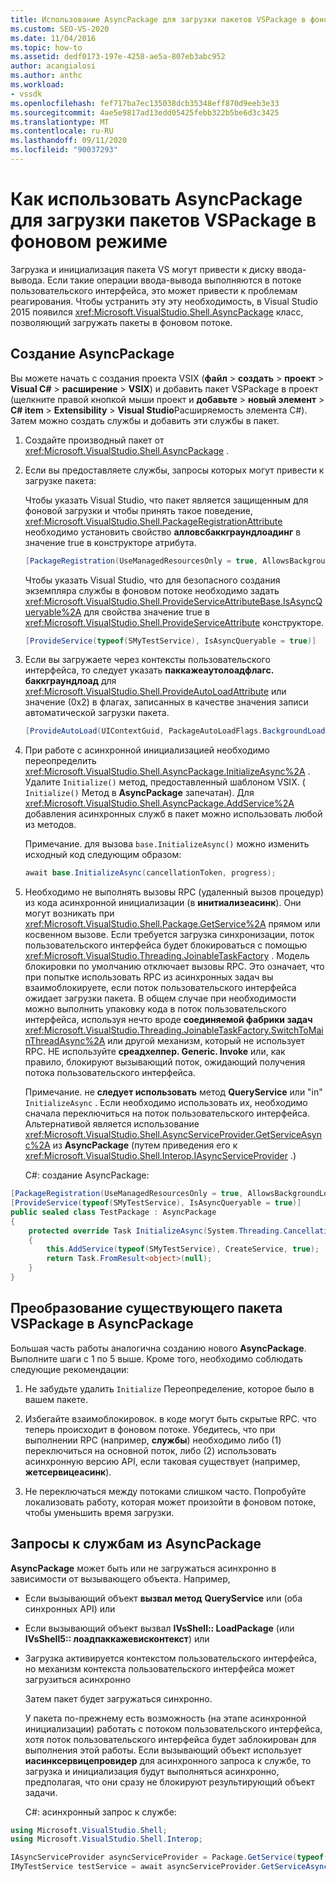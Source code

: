 ```yaml
---
title: Использование AsyncPackage для загрузки пакетов VSPackage в фоновом режиме
ms.custom: SEO-VS-2020
ms.date: 11/04/2016
ms.topic: how-to
ms.assetid: dedf0173-197e-4258-ae5a-807eb3abc952
author: acangialosi
ms.author: anthc
ms.workload:
- vssdk
ms.openlocfilehash: fef717ba7ec135038dcb35348eff870d9eeb3e33
ms.sourcegitcommit: 4ae5e9817ad13edd05425febb322b5be6d3c3425
ms.translationtype: MT
ms.contentlocale: ru-RU
ms.lasthandoff: 09/11/2020
ms.locfileid: "90037293"
---
```

# <a name="how-to-use-asyncpackage-to-load-vspackages-in-the-background"></a>Как использовать AsyncPackage для загрузки пакетов VSPackage в фоновом режиме
Загрузка и инициализация пакета VS могут привести к диску ввода-вывода. Если такие операции ввода-вывода выполняются в потоке пользовательского интерфейса, это может привести к проблемам реагирования. Чтобы устранить эту эту необходимость, в Visual Studio 2015 появился  <xref:Microsoft.VisualStudio.Shell.AsyncPackage> класс, позволяющий загружать пакеты в фоновом потоке.

## <a name="create-an-asyncpackage"></a>Создание AsyncPackage
 Вы можете начать с создания проекта VSIX (**файл**  >  **создать**  >  **проект**  >  **Visual C#**  >  **расширение**  >  **VSIX**) и добавить пакет VSPackage в проект (щелкните правой кнопкой мыши проект и **добавьте**  >  **новый элемент**  >  **C# item**  >  **Extensibility**  >  **Visual Studio**Расширяемость элемента C#). Затем можно создать службы и добавить эти службы в пакет.

1. Создайте производный пакет от <xref:Microsoft.VisualStudio.Shell.AsyncPackage> .

2. Если вы предоставляете службы, запросы которых могут привести к загрузке пакета:

    Чтобы указать Visual Studio, что пакет является защищенным для фоновой загрузки и чтобы принять такое поведение, <xref:Microsoft.VisualStudio.Shell.PackageRegistrationAttribute> необходимо установить свойство **алловсбаккграундлоадинг** в значение true в конструкторе атрибута.

   ```csharp
   [PackageRegistration(UseManagedResourcesOnly = true, AllowsBackgroundLoading = true)]

   ```

    Чтобы указать Visual Studio, что для безопасного создания экземпляра службы в фоновом потоке необходимо задать <xref:Microsoft.VisualStudio.Shell.ProvideServiceAttributeBase.IsAsyncQueryable%2A> для свойства значение true в <xref:Microsoft.VisualStudio.Shell.ProvideServiceAttribute> конструкторе.

   ```csharp
   [ProvideService(typeof(SMyTestService), IsAsyncQueryable = true)]

   ```

3. Если вы загружаете через контексты пользовательского интерфейса, то следует указать **паккажеаутолоадфлагс. баккграундлоад** для <xref:Microsoft.VisualStudio.Shell.ProvideAutoLoadAttribute> или значение (0x2) в флагах, записанных в качестве значения записи автоматической загрузки пакета.

   ```csharp
   [ProvideAutoLoad(UIContextGuid, PackageAutoLoadFlags.BackgroundLoad)]

   ```

4. При работе с асинхронной инициализацией необходимо переопределить <xref:Microsoft.VisualStudio.Shell.AsyncPackage.InitializeAsync%2A> . Удалите `Initialize()` метод, предоставленный шаблоном VSIX. ( `Initialize()` Метод в **AsyncPackage** запечатан). Для <xref:Microsoft.VisualStudio.Shell.AsyncPackage.AddService%2A> добавления асинхронных служб в пакет можно использовать любой из методов.

    Примечание. для вызова `base.InitializeAsync()` можно изменить исходный код следующим образом:

   ```csharp
   await base.InitializeAsync(cancellationToken, progress);
   ```

5. Необходимо не выполнять вызовы RPC (удаленный вызов процедур) из кода асинхронной инициализации (в **инитиализеасинк**). Они могут возникать при <xref:Microsoft.VisualStudio.Shell.Package.GetService%2A> прямом или косвенном вызове.  Если требуется загрузка синхронизации, поток пользовательского интерфейса будет блокироваться с помощью <xref:Microsoft.VisualStudio.Threading.JoinableTaskFactory> . Модель блокировки по умолчанию отключает вызовы RPC. Это означает, что при попытке использовать RPC из асинхронных задач вы взаимоблокируете, если поток пользовательского интерфейса ожидает загрузки пакета. В общем случае при необходимости можно выполнить упаковку кода в поток пользовательского интерфейса, используя нечто вроде **соединяемой фабрики задач** <xref:Microsoft.VisualStudio.Threading.JoinableTaskFactory.SwitchToMainThreadAsync%2A> или другой механизм, который не использует RPC.  НЕ используйте **среадхелпер. Generic. Invoke** или, как правило, блокируют вызывающий поток, ожидающий получения потока пользовательского интерфейса.

    Примечание. не **следует использовать** метод **QueryService** или "in" `InitializeAsync` . Если необходимо использовать их, необходимо сначала переключиться на поток пользовательского интерфейса. Альтернативой является использование <xref:Microsoft.VisualStudio.Shell.AsyncServiceProvider.GetServiceAsync%2A> из **AsyncPackage** (путем приведения его к <xref:Microsoft.VisualStudio.Shell.Interop.IAsyncServiceProvider> .)

   C#: создание AsyncPackage:

```csharp
[PackageRegistration(UseManagedResourcesOnly = true, AllowsBackgroundLoading = true)]
[ProvideService(typeof(SMyTestService), IsAsyncQueryable = true)]
public sealed class TestPackage : AsyncPackage
{
    protected override Task InitializeAsync(System.Threading.CancellationToken cancellationToken, IProgress<ServiceProgressData> progress)
    {
        this.AddService(typeof(SMyTestService), CreateService, true);
        return Task.FromResult<object>(null);
    }
}
```

## <a name="convert-an-existing-vspackage-to-asyncpackage"></a>Преобразование существующего пакета VSPackage в AsyncPackage
 Большая часть работы аналогична созданию нового **AsyncPackage**. Выполните шаги с 1 по 5 выше. Кроме того, необходимо соблюдать следующие рекомендации:

1. Не забудьте удалить `Initialize` Переопределение, которое было в вашем пакете.

2. Избегайте взаимоблокировок. в коде могут быть скрытые RPC. что теперь происходит в фоновом потоке. Убедитесь, что при выполнении RPC (например, **службы**) необходимо либо (1) переключиться на основной поток, либо (2) использовать асинхронную версию API, если таковая существует (например, **жетсервицеасинк**).

3. Не переключаться между потоками слишком часто. Попробуйте локализовать работу, которая может произойти в фоновом потоке, чтобы уменьшить время загрузки.

## <a name="querying-services-from-asyncpackage"></a>Запросы к службам из AsyncPackage
 **AsyncPackage** может быть или не загружаться асинхронно в зависимости от вызывающего объекта. Например,

- Если вызывающий объект **вызвал метод** **QueryService** или (оба синхронных API) или

- Если вызывающий объект вызвал **IVsShell:: LoadPackage** (или **IVsShell5:: лоадпаккажевисконтекст**) или

- Загрузка активируется контекстом пользовательского интерфейса, но механизм контекста пользовательского интерфейса может загрузиться асинхронно

  Затем пакет будет загружаться синхронно.

  У пакета по-прежнему есть возможность (на этапе асинхронной инициализации) работать с потоком пользовательского интерфейса, хотя поток пользовательского интерфейса будет заблокирован для выполнения этой работы. Если вызывающий объект использует **иасинксервицепровидер** для асинхронного запроса к службе, то загрузка и инициализация будут выполняться асинхронно, предполагая, что они сразу не блокируют результирующий объект задачи.

  C#: асинхронный запрос к службе:

```csharp
using Microsoft.VisualStudio.Shell;
using Microsoft.VisualStudio.Shell.Interop;

IAsyncServiceProvider asyncServiceProvider = Package.GetService(typeof(SAsyncServiceProvider)) as IAsyncServiceProvider;
IMyTestService testService = await asyncServiceProvider.GetServiceAsync(typeof(SMyTestService)) as IMyTestService;
```
